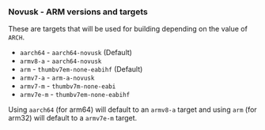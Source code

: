 ### Novusk - ARM versions and targets

These are targets that will be used for building depending on the value of ``ARCH``.

- ``aarch64`` - ``aarch64-novusk`` (Default)
- ``armv8-a`` - ``aarch64-novusk``
- ``arm`` - ``thumbv7em-none-eabihf`` (Default)
- ``armv7-a`` - ``arm-a-novusk``
- ``armv7-m`` - ``thumbv7m-none-eabi``
- ``armv7e-m`` - ``thumbv7em-none-eabihf``

Using ``aarch64`` (for arm64) will default to an ``armv8-a`` target and using ``arm`` (for arm32) will default to a 
``armv7e-m`` target.
